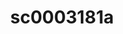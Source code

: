---
ee_id: '229'
site: '1'
type: '2'
url: 2010-013-sc0003181a
title: sc0003181a
year: '2010'
display_year: '2010'
medium: 'Pen on All Purpose Security Paper (Grey) #24 bond'
dims: 11 x 8.5 inches
pitch:
ps:
live_url:
related:
youtube:
related_code:
imgs: cadliner-drawing-2010-013-digital-database-ih_1.jpg
subheading:
download:
add_credit:
add_credits:
commission:
layout: things-i-made
---